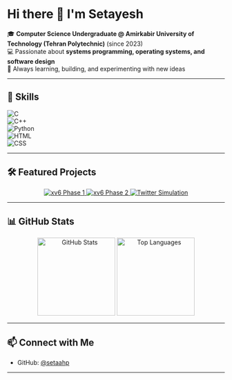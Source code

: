 # Hi there 👋 I'm Setayesh  

🎓 **Computer Science Undergraduate @ Amirkabir University of Technology (Tehran Polytechnic)** (since 2023)  
💻 Passionate about **systems programming, operating systems, and software design**  
🌱 Always learning, building, and experimenting with new ideas  

---

## 🚀 Skills
![C](https://img.shields.io/badge/-C-00599C?style=for-the-badge&logo=c&logoColor=white)  
![C++](https://img.shields.io/badge/-C++-00599C?style=for-the-badge&logo=c%2B%2B&logoColor=white)  
![Python](https://img.shields.io/badge/-Python-3776AB?style=for-the-badge&logo=python&logoColor=yellow)  
![HTML](https://img.shields.io/badge/-HTML5-E34F26?style=for-the-badge&logo=html5&logoColor=white)  
![CSS](https://img.shields.io/badge/-CSS3-1572B6?style=for-the-badge&logo=css3&logoColor=white)  

---

## 🛠️ Featured Projects  

<p align="center">
  <a href="https://github.com/setaahp/xv6-projectt">
    <img src="https://img.shields.io/badge/xv6%20Phase%201-181717?style=for-the-badge&logo=github&logoColor=white" alt="xv6 Phase 1"/>
  </a>
  <a href="https://github.com/setaahp/xv6-phase2">
    <img src="https://img.shields.io/badge/xv6%20Phase%202-181717?style=for-the-badge&logo=github&logoColor=white" alt="xv6 Phase 2"/>
  </a>
  <a href="#">
    <img src="https://img.shields.io/badge/Twitter%20Simulation-1DA1F2?style=for-the-badge&logo=twitter&logoColor=white" alt="Twitter Simulation"/>
  </a>
</p>

---

## 📊 GitHub Stats  

<p align="center">
  <img src="https://github-readme-stats.vercel.app/api?username=setaahp&show_icons=true&theme=radical" alt="GitHub Stats" height="180"/>
  <img src="https://github-readme-stats.vercel.app/api/top-langs/?username=setaahp&layout=compact&theme=radical" alt="Top Languages" height="180"/>
</p>  

---

## 📫 Connect with Me  
- GitHub: [@setaahp](https://github.com/setaahp)  
<!-- (Optional: Add your LinkedIn, email, or personal website here) -->

---


